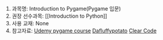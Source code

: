 1. 과목명: Introduction to Pygame(Pygame 입문)
2. 권장 선수과목: [[Introduction to Python]]
3. 사용 교재: None
4. 참고자료: [Udemy pygame course](https://www.udemy.com/course-dashboard-redirect/?course_id=4760478) [Dafluffypotato](https://www.youtube.com/@DaFluffyPotato) [Clear Code](https://www.youtube.com/@ClearCode)
